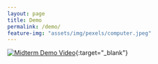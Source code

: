 ```yaml
---
layout: page
title: Demo
permalink: /demo/
feature-img: "assets/img/pexels/computer.jpeg"
---
```


[![Midterm Demo Video](https://res.cloudinary.com/marcomontalbano/image/upload/v1618186957/video_to_markdown/images/youtube--WCohh5B-qTA-c05b58ac6eb4c4700831b2b3070cd403.jpg)](https://youtu.be/WCohh5B-qTA "Midterm Demo Video"){:target="_blank"}
 



